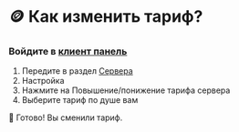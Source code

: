 # 🪙 Как изменить тариф?

### Войдите в [клиент панель](https://client.box-hosting.ru)

1. Передите в раздел [Сервера](https://client.box-hosting.ru/servers)
2. Настройка
3. Нажмите на Повышение/понижение тарифа сервера
4. Выберите тариф по душе вам

🎉 Готово! Вы сменили тариф.